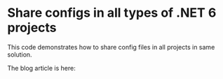 # Share configs in all types of .NET 6 projects


This code demonstrates how to share config files in all projects in same solution.

The blog article is here:
